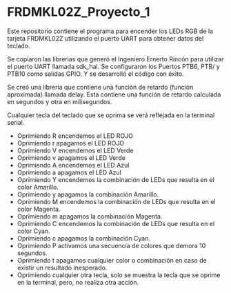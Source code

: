 # FRDMKL02Z_Proyecto_1
Este repositorio contiene el programa para encender los LEDs RGB de la tarjeta FRDMKL02Z utilizando el puerto UART para obtener datos del teclado.

 Se copiaron las librerias que generó el Ingeniero Ernerto Rincón para utilizar el puerto UART llamada sdk_hal. Se configuraron los Puertos PTB6, PTB/ y PTB10 como salidas GPIO. Y se desarrolló el código con éxito.
 
 Se creó una librería que contiene una función de retardo (función aproximada) llamada delay. Esta contiene una función de retardo calculada en segundos y otra en milisegundos.

 Cualquier tecla del teclado que se oprima se verá reflejada en la terminal serial.

 * Oprimiendo R encendemos el LED ROJO
 * Oprimiendo r apagamos el LED ROJO
 * Oprimiendo V encendemos el LED Verde
 * Oprimiendo v apagamos el LED Verde
 * Oprimiendo A encendemos el LED Azul
 * Oprimiendo a apagamos el LED Azul
 * Oprimiendo Y encendemos la combinación de LEDs que resulta en el color Amarillo.
 * Oprimiendo y apagamos la combinación Amarillo.
 * Oprimiendo M encendemos la combinación de LEDs que resulta en el color Magenta.
 * Oprimiendo m apagamos la combinación Magenta.
 * Oprimiendo C encendemos la combinación de LEDs que resulta en el color Cyan.
 * Oprimiendo c apagamos la combinación Cyan.
 * Oprimiendo P activamos una secuencia de colores que demora 10 segundos. 
 * Oprimiendo t apagamos cualquier color o combinación en caso de existir un resultado inesperado.
 * Oprimiendo cualquier otra tecla, solo se muestra la tecla que se oprime en la terminal, pero, no realiza otra acción.


 